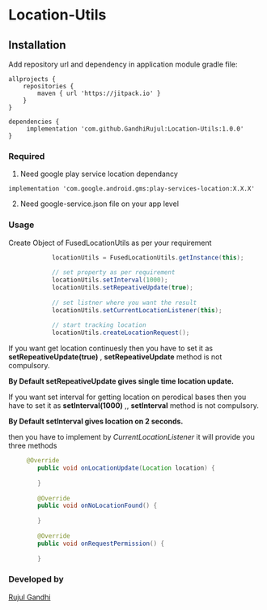 # Location-Utils


## Installation

Add repository url and dependency in application module gradle file:

	allprojects {
		repositories {
			maven { url 'https://jitpack.io' }
		}
	}
  
  	dependencies {
	     implementation 'com.github.GandhiRujul:Location-Utils:1.0.0'
	}
### Required 
 
 1) Need google play service location dependancy
   
```implementation 'com.google.android.gms:play-services-location:X.X.X' ``` 

 2) Need google-service.json file on your app level 

### Usage

Create Object of FusedLocationUtils as per your requirement 

```java
            locationUtils = FusedLocationUtils.getInstance(this);
            
            // set property as per requirement
            locationUtils.setInterval(1000);
            locationUtils.setRepeativeUpdate(true);
            
            // set listner where you want the result            
            locationUtils.setCurrentLocationListener(this);
            
            // start tracking location 
            locationUtils.createLocationRequest();
```
If you want get location continuesly then you have to set it as **setRepeativeUpdate(true)** , **setRepeativeUpdate** method is not compulsory.
 
**By Default setRepeativeUpdate gives single time location update.**

If you want set interval for getting location on perodical bases then you have to set it as **setInterval(1000)** ,, **setInterval** method is not compulsory.

**By Default setInterval gives location on 2 seconds.**

then you have to implement by *CurrentLocationListener* it will provide you three methods

```java
     @Override
        public void onLocationUpdate(Location location) {
           
        }
    
        @Override
        public void onNoLocationFound() {
           
        }
    
        @Override
        public void onRequestPermission() {
           
        }
```

### Developed by
[Rujul Gandhi](https://www.github.com/GandhiRujul)

